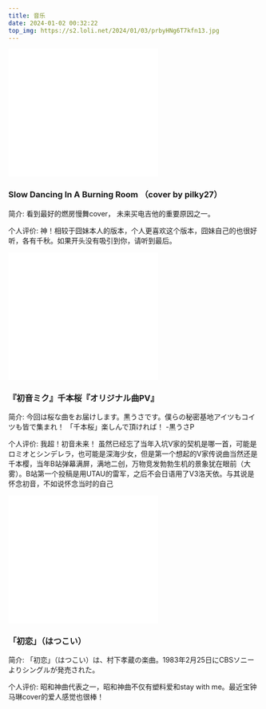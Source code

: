 ```yaml
---
title: 音乐
date: 2024-01-02 00:32:22
top_img: https://s2.loli.net/2024/01/03/prbyHNg6T7kfn13.jpg
---
```


<div class="music-card">
  <iframe src="//player.bilibili.com/player.html?aid=288221105&bvid=BV1Jf4y1e78n&cid=269257739&p=1" height = "256" scrolling="no" border="0" frameborder="no" framespacing="0" allowfullscreen="true"> </iframe>

  <div class="music-info">
    <h3>Slow Dancing In A Burning Room （cover by pilky27）</h3>
    <p>简介: 看到最好的燃房慢舞cover， 未来买电吉他的重要原因之一。</p>
    <p>个人评价: 神！相较于囧妹本人的版本，个人更喜欢这个版本，囧妹自己的也很好听，各有千秋。如果开头没有吸引到你，请听到最后。</p>
  </div>
</div>

<div class="music-card">
  <iframe src="//player.bilibili.com/player.html?aid=188136&bvid=BV1Gx411w7wU&cid=8778961&p=84" height = "256" scrolling="no" border="0" frameborder="no" framespacing="0" allowfullscreen="true"> </iframe>
  <div class="music-info">
    <h3>『初音ミク』千本桜『オリジナル曲PV』</h3>
    <p>简介: 今回は桜な曲をお届けします。黒うさです。僕らの秘密基地アイツもコイツも皆で集まれ！
「千本桜」楽しんで頂ければ！ -黒うさP</p>
    <p>个人评价: 我超！初音未来！ 虽然已经忘了当年入坑V家的契机是哪一首，可能是ロミオとシンデレラ，也可能是深海少女，但是第一个想起的V家传说曲当然还是千本樱，当年B站弹幕满屏，满地二创，万物竞发勃勃生机的景象犹在眼前（大雾）。B站第一个投稿是用UTAU的雷军，之后不会日语用了V3洛天依。与其说是怀念初音，不如说怀念当时的自己</p>
  </div>
</div>


<div class="music-card">
  <iframe src="//player.bilibili.com/player.html?aid=359798742&bvid=BV1hX4y1x7W6&cid=1234650542&p=1" height = "256" scrolling="no" border="0" frameborder="no" framespacing="0" allowfullscreen="true"> </iframe>

  <div class="music-info">
    <h3>「初恋」（はつこい）</h3>
    <p>简介: 「初恋」（はつこい）は、村下孝蔵の楽曲。1983年2月25日にCBSソニーよりシングルが発売された。</p>
    <p>个人评价: 昭和神曲代表之一，昭和神曲不仅有塑料爱和stay with me。最近宝钟马琳cover的爱人感觉也很棒！</p>
  </div>
</div>

